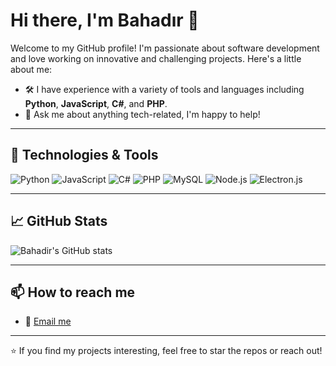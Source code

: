# Hi there, I'm Bahadır 👋

Welcome to my GitHub profile! I'm passionate about software development and love working on innovative and challenging projects. Here's a little about me:

- 🛠️ I have experience with a variety of tools and languages including **Python**, **JavaScript**, **C#**, and **PHP**.
- 💬 Ask me about anything tech-related, I'm happy to help!

---

## 🔧 Technologies & Tools

![Python](https://img.shields.io/badge/-Python-3776AB?logo=python&logoColor=white&style=for-the-badge)
![JavaScript](https://img.shields.io/badge/-JavaScript-F7DF1E?logo=javascript&logoColor=black&style=for-the-badge)
![C#](https://img.shields.io/badge/-C%23-239120?logo=csharp&logoColor=white&style=for-the-badge)
![PHP](https://img.shields.io/badge/-PHP-777BB4?logo=php&logoColor=white&style=for-the-badge)
![MySQL](https://img.shields.io/badge/-MySQL-4479A1?logo=mysql&logoColor=white&style=for-the-badge)
![Node.js](https://img.shields.io/badge/-Node.js-339933?logo=node.js&logoColor=white&style=for-the-badge)
![Electron.js](https://img.shields.io/badge/-Electron.js-47848F?logo=electron&logoColor=white&style=for-the-badge)

---

## 📈 GitHub Stats

![Bahadir's GitHub stats](https://github-readme-stats.vercel.app/api?username=bahadirdogru&show_icons=true&theme=radical)

---

## 📫 How to reach me

- 📧 [Email me](mailto:iletisim@bahadirdogru.com)

---

⭐ If you find my projects interesting, feel free to star the repos or reach out!
